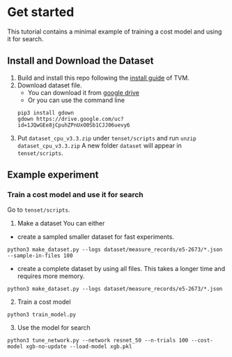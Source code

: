 # Get started 
This tutorial contains a minimal example of training a cost model and using it for search.

## Install and Download the Dataset
1. Build and install this repo following the [install guide](https://tvm.apache.org/docs/install/index.html) of TVM.
2. Download dataset file.
    - You can download it from [google drive](https://drive.google.com/file/d/1JQwGEe8jCpuhZPnUxO0Sb1CJJ06uevy6/view?usp=sharing)
    - Or you can use the command line
    ```
    pip3 install gdown
    gdown https://drive.google.com/uc?id=1JQwGEe8jCpuhZPnUxO0Sb1CJJ06uevy6
    ```
3. Put `dataset_cpu_v3.3.zip` under `tenset/scripts` and run `unzip dataset_cpu_v3.3.zip`
A new folder `dataset` will appear in `tenset/scripts`.

## Example experiment

### Train a cost model and use it for search
Go to `tenset/scripts`.

1. Make a dataset
You can either 
  - create a sampled smaller dataset for fast experiments.
  ```
  python3 make_dataset.py --logs dataset/measure_records/e5-2673/*.json --sample-in-files 100
  ```
- create a complete dataset by using all files. This takes a longer time and requires more memory.
```
python3 make_dataset.py --logs dataset/measure_records/e5-2673/*.json
```
2. Train a cost model
```
python3 train_model.py
```
3. Use the model for search
```
python3 tune_network.py --network resnet_50 --n-trials 100 --cost-model xgb-no-update --load-model xgb.pkl
```

